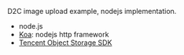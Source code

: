 D2C image upload example, nodejs implementation.

- node.js
- [Koa](https://koajs.com/): nodejs http framework
- [Tencent Object Storage SDK](https://cloud.tencent.com/document/product/436/8629)